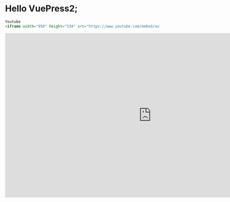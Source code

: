 # Hello VuePress2;

```html
Youtube
<iframe width="950" height="534" src="https://www.youtube.com/embed/av1-_SjPb2E?list=RDav1-_SjPb2E" title="YouTube video player" frameborder="0" allow="accelerometer; autoplay; clipboard-write; encrypted-media; gyroscope; picture-in-picture" allowfullscreen></iframe>
```

<iframe width="950" height="534" src="https://www.youtube.com/embed/av1-_SjPb2E?list=RDav1-_SjPb2E" title="YouTube video player" frameborder="0" allow="accelerometer; autoplay; clipboard-write; encrypted-media; gyroscope; picture-in-picture" allowfullscreen></iframe>